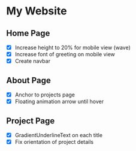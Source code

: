 # My Website

## Home Page

-   [x] Increase height to 20% for mobile view (wave)
-   [x] Increase font of greeting on mobile view
-   [x] Create navbar

## About Page

-   [x] Anchor to projects page
-   [x] Floating animation arrow until hover

## Project Page

-   [x] GradientUnderlineText on each title
-   [x] Fix orientation of project details
